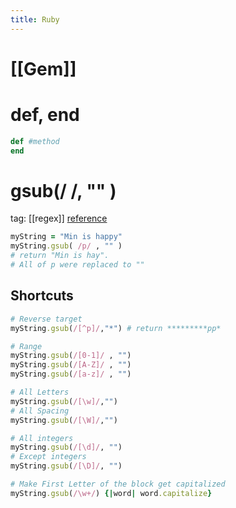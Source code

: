 ```yaml
---
title: Ruby
---
```

# [[Gem]]


# def, end
```rb
def #method  
end
```

# gsub(/ /, "" )
tag: [[regex]]
[reference](https://spampinatodev.medium.com/basic-regular-expressions-in-ruby-with-gsub-e6c67e501c88)
```rb
myString = "Min is happy"
myString.gsub( /p/ , "" )
# return "Min is hay".
# All of p were replaced to ""
```

## Shortcuts
```rb
# Reverse target
myString.gsub(/[^p]/,"*") # return *********pp*

# Range
myString.gsub(/[0-1]/ , "")
myString.gsub(/[A-Z]/ , "")
myString.gsub(/[a-z]/ , "")

# All Letters
myString.gsub(/[\w]/,"")
# All Spacing
myString.gsub(/[\W]/,"")

# All integers
myString.gsub(/[\d]/, "")
# Except integers
myString.gsub(/[\D]/, "")

# Make First Letter of the block get capitalized
myString.gsub(/\w+/) {|word| word.capitalize}


```

